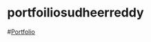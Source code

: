 # portfoiliosudheerreddy

#<a targer="_black" href="https://sudheer964022.github.io/portfoiliosudheerreddy/Demo.html">Portfolio</a>
